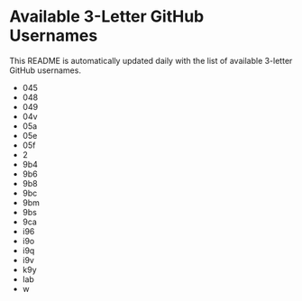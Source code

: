 # Available 3-Letter GitHub Usernames

This README is automatically updated daily with the list of available 3-letter GitHub usernames.

- 045
- 048
- 049
- 04v
- 05a
- 05e
- 05f
- 2
- 9b4
- 9b6
- 9b8
- 9bc
- 9bm
- 9bs
- 9ca
- i96
- i9o
- i9q
- i9v
- k9y
- lab
- w
